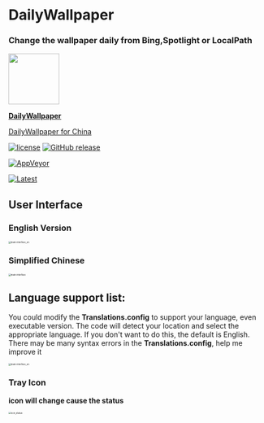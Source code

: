 # DailyWallpaper
### Change the wallpaper daily from Bing,Spotlight or LocalPath
<img src="https://user-images.githubusercontent.com/42594123/123645736-289d0480-d859-11eb-80f3-8e1094bc29fd.png" width="100">  

**[DailyWallpaper](https://github.com/JaredDC/DailyWallpaper)**

[DailyWallpaper for China](https://gitee.com/imtvip/DailyWallpaper)


[![license](https://img.shields.io/github/license/JaredDC/DailyWallpaperUI)](https://www.gnu.org/licenses/gpl-3.0.en.html) [![GitHub release](https://img.shields.io/github/v/release/JaredDC/DailyWallpaperUI?style=plastic)](https://github.com/JaredDC/DailyWallpaper/releases/latest)

[![AppVeyor](https://img.shields.io/appveyor/build/JaredDC/dailywallpaper)](https://ci.appveyor.com/project/JaredDC/dailywallpaper) 

[![Latest](https://img.shields.io/badge/Click-Download_Latest-important)](https://ci.appveyor.com/project/JaredDC/dailywallpaper/build/artifacts)


## User Interface

### English Version
<img src="https://user-images.githubusercontent.com/42594123/123919395-7a5ba100-d9b7-11eb-9ada-906614929381.png" alt="main-interface_en" style="zoom: 30%;" />

### Simplified Chinese
<img src="https://user-images.githubusercontent.com/42594123/123919390-7891dd80-d9b7-11eb-9cb6-9f20f8e43ff7.png" alt="main-interface" style="zoom:30%;" />


## Language support list: 
You could modify the **Translations.config** to support your language,  even executable version.
The code will detect your location and select the appropriate language. If you don't want to do this, the default is English.
There may be many syntax errors in the **Translations.config**, help me improve it

<img src="https://user-images.githubusercontent.com/42594123/123509339-71ad5700-d6a7-11eb-9eb4-1a56aebdd3fe.png" alt="main-interface_en" style="zoom: 30%;" />

### Tray Icon
**icon will change cause the status**

<img src="https://user-images.githubusercontent.com/42594123/123614575-0d210200-d837-11eb-8c4f-f9d960bee1e8.png" alt="icon_status" style="zoom: 30%;" />














